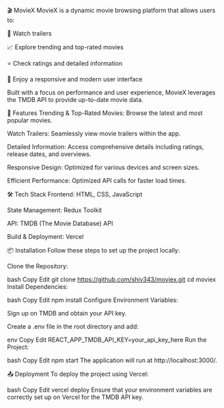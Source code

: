 🎬 MovieX MovieX is a dynamic movie browsing platform that allows users to:

🎥 Watch trailers

📈 Explore trending and top-rated movies

⭐ Check ratings and detailed information

📱 Enjoy a responsive and modern user interface

Built with a focus on performance and user experience, MovieX leverages the TMDB API to provide up-to-date movie data.

🚀 Features Trending & Top-Rated Movies: Browse the latest and most popular movies.

Watch Trailers: Seamlessly view movie trailers within the app.

Detailed Information: Access comprehensive details including ratings, release dates, and overviews.

Responsive Design: Optimized for various devices and screen sizes.

Efficient Performance: Optimized API calls for faster load times.

🛠️ Tech Stack Frontend: HTML, CSS, JavaScript

State Management: Redux Toolkit

API: TMDB (The Movie Database) API

Build & Deployment: Vercel

📦 Installation Follow these steps to set up the project locally:

Clone the Repository:

bash Copy Edit git clone https://github.com/shiv343/moviex.git cd moviex Install Dependencies:

bash Copy Edit npm install Configure Environment Variables:

Sign up on TMDB and obtain your API key.

Create a .env file in the root directory and add:

env Copy Edit REACT_APP_TMDB_API_KEY=your_api_key_here Run the Project:

bash Copy Edit npm start The application will run at http://localhost:3000/.

📤 Deployment To deploy the project using Vercel:

bash Copy Edit vercel deploy Ensure that your environment variables are correctly set up on Vercel for the TMDB API key.

